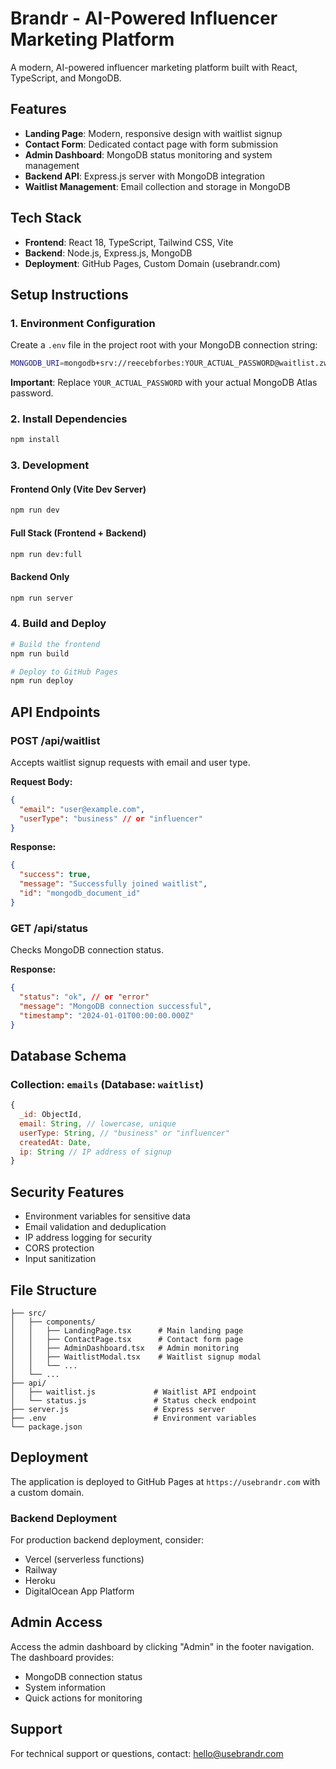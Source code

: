 # Brandr - AI-Powered Influencer Marketing Platform

A modern, AI-powered influencer marketing platform built with React, TypeScript, and MongoDB.

## Features

- **Landing Page**: Modern, responsive design with waitlist signup
- **Contact Form**: Dedicated contact page with form submission
- **Admin Dashboard**: MongoDB status monitoring and system management
- **Backend API**: Express.js server with MongoDB integration
- **Waitlist Management**: Email collection and storage in MongoDB

## Tech Stack

- **Frontend**: React 18, TypeScript, Tailwind CSS, Vite
- **Backend**: Node.js, Express.js, MongoDB
- **Deployment**: GitHub Pages, Custom Domain (usebrandr.com)

## Setup Instructions

### 1. Environment Configuration

Create a `.env` file in the project root with your MongoDB connection string:

```bash
MONGODB_URI=mongodb+srv://reecebforbes:YOUR_ACTUAL_PASSWORD@waitlist.zwsho5.mongodb.net/?retryWrites=true&w=majority&appName=Waitlist
```

**Important**: Replace `YOUR_ACTUAL_PASSWORD` with your actual MongoDB Atlas password.

### 2. Install Dependencies

```bash
npm install
```

### 3. Development

#### Frontend Only (Vite Dev Server)
```bash
npm run dev
```

#### Full Stack (Frontend + Backend)
```bash
npm run dev:full
```

#### Backend Only
```bash
npm run server
```

### 4. Build and Deploy

```bash
# Build the frontend
npm run build

# Deploy to GitHub Pages
npm run deploy
```

## API Endpoints

### POST /api/waitlist
Accepts waitlist signup requests with email and user type.

**Request Body:**
```json
{
  "email": "user@example.com",
  "userType": "business" // or "influencer"
}
```

**Response:**
```json
{
  "success": true,
  "message": "Successfully joined waitlist",
  "id": "mongodb_document_id"
}
```

### GET /api/status
Checks MongoDB connection status.

**Response:**
```json
{
  "status": "ok", // or "error"
  "message": "MongoDB connection successful",
  "timestamp": "2024-01-01T00:00:00.000Z"
}
```

## Database Schema

### Collection: `emails` (Database: `waitlist`)

```javascript
{
  _id: ObjectId,
  email: String, // lowercase, unique
  userType: String, // "business" or "influencer"
  createdAt: Date,
  ip: String // IP address of signup
}
```

## Security Features

- Environment variables for sensitive data
- Email validation and deduplication
- IP address logging for security
- CORS protection
- Input sanitization

## File Structure

```
├── src/
│   ├── components/
│   │   ├── LandingPage.tsx      # Main landing page
│   │   ├── ContactPage.tsx      # Contact form page
│   │   ├── AdminDashboard.tsx   # Admin monitoring
│   │   ├── WaitlistModal.tsx    # Waitlist signup modal
│   │   └── ...
│   └── ...
├── api/
│   ├── waitlist.js             # Waitlist API endpoint
│   └── status.js               # Status check endpoint
├── server.js                   # Express server
├── .env                        # Environment variables
└── package.json
```

## Deployment

The application is deployed to GitHub Pages at `https://usebrandr.com` with a custom domain.

### Backend Deployment

For production backend deployment, consider:
- Vercel (serverless functions)
- Railway
- Heroku
- DigitalOcean App Platform

## Admin Access

Access the admin dashboard by clicking "Admin" in the footer navigation. The dashboard provides:
- MongoDB connection status
- System information
- Quick actions for monitoring

## Support

For technical support or questions, contact: hello@usebrandr.com 
